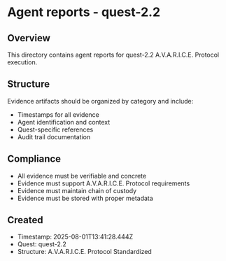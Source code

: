 # Agent reports - quest-2.2

## Overview

This directory contains agent reports for quest-2.2 A.V.A.R.I.C.E. Protocol execution.

## Structure

Evidence artifacts should be organized by category and include:

- Timestamps for all evidence
- Agent identification and context
- Quest-specific references
- Audit trail documentation

## Compliance

- All evidence must be verifiable and concrete
- Evidence must support A.V.A.R.I.C.E. Protocol requirements
- Evidence must maintain chain of custody
- Evidence must be stored with proper metadata

## Created

- Timestamp: 2025-08-01T13:41:28.444Z
- Quest: quest-2.2
- Structure: A.V.A.R.I.C.E. Protocol Standardized

